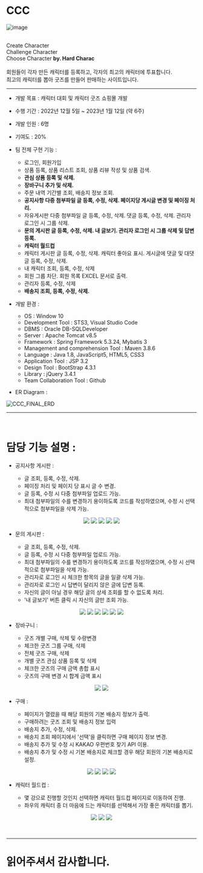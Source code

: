 # CCC 

![image](https://user-images.githubusercontent.com/76987021/212936006-f712dda9-7ad5-47de-93c2-b396ade4e322.png)

<br>
Create Character<br>
Challenge Character<br>
Choose Character
<b>by. Hard Charac</b>
<br><br>
회원들이 각자 만든 캐릭터를 등록하고, 각자의 최고의 캐릭터에 투표합니다.<br>
최고의 캐릭터를 뽑아 굿즈를 만들어 판매하는 사이트입니다.
<hr>

- 개발 목표 : 캐릭터 대회 및 캐릭터 굿즈 쇼핑몰 개발

- 수행 기간 : 2022년 12월 5일 ~ 2023년 1월 12일 (약 6주)

- 개발 인원 : 6명

- 기여도 : 20%

- 팀 전체 구현 기능 :<br>

  + 로그인, 회원가입
  + 상품 등록, 상품 리스트 조회, 상품 리뷰 작성 및 상품 검색.
  + <b>관심 상품 등록 및 삭제.</b>
  + <b>장바구니 추가 및 삭제.</b>
  + 주문 내역 기간별 조회, 배송지 정보 조회.
  + <b>공지사항 다중 첨부파일 글 등록, 수정, 삭제. 페이지당 게시글 변경 및 페이징 처리.</b>
  + 자유게시판 다중 첨부파일 글 등록, 수정, 삭제. 댓글 등록, 수정, 삭제. 관리자 로그인 시 그룹 삭제.
  + <b>문의 게시판 글 등록, 수정, 삭제. 내 글보기. 관리자 로그인 시 그룹 삭제 및 답변 등록.</b>
  + <b>캐릭터 월드컵</b>
  + 캐릭터 게시판 글 등록, 수정, 삭제. 캐릭터 좋아요 표시. 게시글에 댓글 및 대댓글 등록, 수정, 삭제.
  + 내 캐릭터 조회, 등록, 수정, 삭제
  + 회원 그룹 차단. 회원 목록 EXCEL 문서로 출력.
  + 관리자 등록, 수정, 삭제
  + <b>배송지 조회, 등록, 수정, 삭제.</b>


- 개발 환경 :<br>

  + OS : Window 10
  + Development Tool : STS3, Visual Studio Code
  + DBMS : Oracle DB-SQLDeveloper
  + Server : Apache Tomcat v8.5
  + Framework : Spring Framework 5.3.24, Mybatis 3
  + Management and comprehension Tool : Maven 3.8.6
  + Language : Java 1.8, JavaScript5, HTML5, CSS3
  + Application Tool : JSP 3.2
  + Design Tool : BootStrap 4.3.1
  + Library : jQuery 3.4.1
  + Team Collaboration Tool : Github

- ER Diagram :<br>

![CCC_FINAL_ERD](https://user-images.githubusercontent.com/76987021/212940559-59cc73d0-5298-4176-b2a2-423ca08698ce.png)
<br>
<hr>
<br>

# 담당 기능 설명 :

- 공지사항 게시판 :

    + 글 조회, 등록, 수정, 삭제. <br>
    + 페이징 처리 및 페이지 당 표시 글 수 변경.<br>
    + 글 등록, 수정 시 다중 첨부파일 업로드 가능.<br>
    + 최대 첨부파일의 수를 변경하기 용이하도록 코드를 작성하였으며, 수정 시 선택적으로 첨부파일을 삭제 가능.

<div align="center">
  <img src="https://user-images.githubusercontent.com/76987021/212951417-32db8006-0e20-44c9-a139-cc6dc0ae9c6a.png">
  <img src="https://user-images.githubusercontent.com/76987021/212952252-fc1305b8-9675-4beb-a0bd-e98f915fe1a5.png">
  <img src="https://user-images.githubusercontent.com/76987021/212952261-73080445-38f1-4a4a-b144-a5c4bb41f083.png">
  <img src="https://user-images.githubusercontent.com/76987021/212952699-d9ee7cd4-3f12-4ee0-9fab-8efc4d69b116.png">
  <img src="https://user-images.githubusercontent.com/76987021/212952707-d9ad6312-9239-49fa-a640-ef9af4653b38.png">
</div>
  
- 문의 게시판 :

    + 글 조회, 등록, 수정, 삭제. <br>
    + 글 등록, 수정 시 다중 첨부파일 업로드 가능.<br>
    + 최대 첨부파일의 수를 변경하기 용이하도록 코드를 작성하였으며, 수정 시 선택적으로 첨부파일을 삭제 가능.<br>
    + 관리자로 로그인 시 체크한 항목의 글을 일괄 삭제 가능.<br>
    + 관리자로 로그인 시 답변이 달리지 않은 글에 답변 등록.<br>
    + 자신의 글이 아닐 경우 해당 글의 상세 조회를 할 수 없도록 처리.
    + '내 글보기' 버튼 클릭 시 자신의 글만 조회 가능.

<div align="center">
  <img src="https://user-images.githubusercontent.com/76987021/212953127-caa70087-8488-4ede-816c-3ae00469c55e.png">
  <img src="https://user-images.githubusercontent.com/76987021/212953153-a46faafa-76c0-42ea-9378-b3c5d73bae10.png">
  <img src="https://user-images.githubusercontent.com/76987021/212953175-b1da49de-a055-47c4-a072-1ab4b5a350a4.png">
  <img src="https://user-images.githubusercontent.com/76987021/212953195-ea4df8ca-f4e5-4d70-bc09-4f0c2fd03d83.png">
  <img src="https://user-images.githubusercontent.com/76987021/212953217-37cc1d78-40dd-4d26-bc4c-ec4b578cad73.png">
  <img src="https://user-images.githubusercontent.com/76987021/212953233-72b67147-c39a-40ce-b212-35fa668d0766.png">
</div>

- 장바구니 :

    + 굿즈 개별 구매, 삭제 및 수량변경
    + 체크한 굿즈 그룹 구매, 삭제
    + 전체 굿즈 구매, 삭제
    + 개별 굿즈 관심 상품 등록 및 삭제
    + 체크한 굿즈의 구매 금액 총합 표시
    + 굿즈의 구매 변경 시 합계 금액 표시

<div align="center">
  <img src="https://user-images.githubusercontent.com/76987021/212955744-36fb72da-8f6f-43f7-b6cf-f486ebc0f3f7.png">
  <img src="https://user-images.githubusercontent.com/76987021/212955757-58329e4c-5433-4596-ab7a-59d83581d09e.png">
</div>

- 구매 :
  
    + 페이지가 열렸을 때 해당 회원의 기본 배송지 정보가 출력.
    + 구매하려는 굿즈 조회 및 배송지 정보 입력
    + 배송지 추가, 수정, 삭제.
    + 배송지 조회 페이지에서 '선택'을 클릭하면 구매 페이지 정보 변경.
    + 배송지 추가 및 수정 시 KAKAO 우편번호 찾기 API 이용.
    + 배송지 추가 및 수정 시 기본 배송지로 체크할 경우 해당 회원의 기본 배송지로 설정.
 
<div align="center">
  <img src="https://user-images.githubusercontent.com/76987021/213858981-fb1cde61-e5ea-420a-bf3b-c15c21943997.png">
  <img src="https://user-images.githubusercontent.com/76987021/213859032-bbb990b1-bfeb-4382-99da-c00c8d539ffe.png">
  <img src="https://user-images.githubusercontent.com/76987021/213859103-0413f284-04e8-4580-884d-c004bf0366a9.png">
  <img src="https://user-images.githubusercontent.com/76987021/213859053-7cef1989-b616-4276-8df6-6a96764e9948.png">
</div>


- 캐릭터 월드컵 :
    
    + 몇 강으로 진행할 것인지 선택하면 캐릭터 월드컵 페이지로 이동하여 진행.
    + 좌우의 캐릭터 중 더 마음에 드는 캐릭터를 선택해서 가장 좋은 캐릭터를 뽑기.

<div align="center">
  <img src="https://user-images.githubusercontent.com/76987021/212957345-5b2b803e-dfa0-4bb5-8fd8-7e0dd568b34f.png">
  <img src="https://user-images.githubusercontent.com/76987021/212957467-2261c521-266a-4fe4-b22a-348c0e46363f.png">
  <img src="https://user-images.githubusercontent.com/76987021/212957478-d1c8cf21-e028-4a7c-b81b-69a520f6cbd2.png">
</div>

<br><hr>

# 읽어주셔서 감사합니다.


